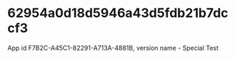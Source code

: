 # 62954a0d18d5946a43d5fdb21b7dccf3
App id F7B2C-A45C1-82291-A713A-4881B, version name - Special Test

